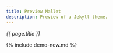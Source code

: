 ```yaml
---
title: Preview Mallet
description: Preview of a Jekyll theme.
---
```


_{{ page.title }}_

{% include demo-new.md %}